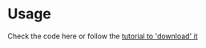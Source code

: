 # Usage
Check the code here or follow the [tutorial to 'download' it](https://www.slideshare.net/secret/8M2sOmiERFaOaT)